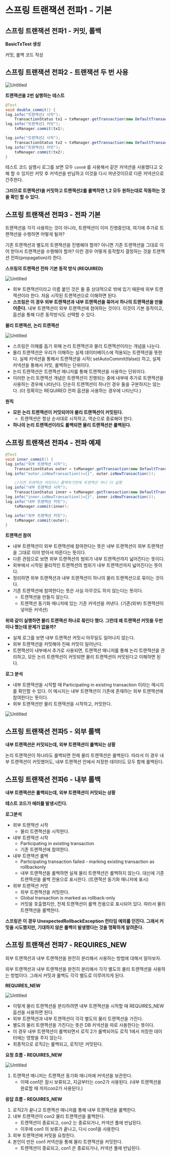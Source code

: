 # 스프링 트랜잭션 전파1 - 기본

## 스프링 트랜잭션 전파1 - 커밋, 롤백

**BasicTxTest 생성**

커밋, 롤백 코드 작성

## 스프링 트랜잭션 전파2 - 트랜잭션 두 번 사용

![Untitled](https://s3-us-west-2.amazonaws.com/secure.notion-static.com/332dbcf5-9e6e-4ce8-950b-d07b692cf28a/Untitled.png)

 

**트랜잭션을 2번 실행하는 테스트**

```java
@Test
void double_commit() {
log.info("트랜잭션1 시작");
    TransactionStatus tx1 = txManager.getTransaction(new DefaultTransactionAttribute());
log.info("트랜잭션1 커밋");
    txManager.commit(tx1);

log.info("트랜잭션2 시작");
    TransactionStatus tx2 = txManager.getTransaction(new DefaultTransactionAttribute());
log.info("트랜잭션2 커밋");
    txManager.commit(tx2);
}
```

테스트 코드 실행시 로그를 보면 모두 `conn0` 를 사용해서 같은 커넥션을 사용했다고 오해 할 수 있지만 커밋 후 커넥션을 반납하고 이것을 다시 꺼낸것이므로 다른 커넥션으로 간주한다.

**그러므로 트랜잭션1을 커밋하고 트랜잭션2를 롤백하면 1,2 모두 원하는대로 작동하는 것을 확인 할 수 있다.**

## 스프링 트랜잭션 전파3 - 전파 기본

트랜잭션을 각각 사용하는 것이 아니라, 트랜잭션이 이미 진행중인데, 여기에 추가로 트랜잭션을 수행하면 어떻게 될까?

기존 트랜잭션과 별도의 트랜잭션을 진행해야 할까? 아니면 기존 트랜잭션을 그대로 이어 받아서 트랜잭션을 수행해야 할까?
이런 경우 어떻게 동작할지 결정하는 것을 트랜잭션 전파(propagation)라 한다.

**스프링의 트랜잭션 전파 기본 동작 방식 (REQUIRED)**

![Untitled](https://s3-us-west-2.amazonaws.com/secure.notion-static.com/77d27c6e-cda8-4aee-b909-be4f0f24a01c/Untitled.png)

- 외부 트랜잭션이라고 이름 붙인 것은 둘 중 상대적으로 밖에 있기 때문에 외부 트랜잭션이라 한다. 처음 시작된 트랜잭션으로 이해하면 된다.
- **스프링은 이 경우 외부 트랜잭션과 내부 트랜잭션을 묶어서 하나의 트랜잭션을 만들어준다.** 내부 트랜잭션이 외부 트랜잭션에 참여하는 것이다. 이것이 기본 동작이고, 옵션을 통해 다른 동작방식도 선택할 수 있다.

**물리 트랜잭션, 논리 트랜잭션**

![Untitled](https://s3-us-west-2.amazonaws.com/secure.notion-static.com/625a85ef-3196-420e-8903-584023948f87/Untitled.png)

- 스프링은 이해를 돕기 위해 논리 트랜잭션과 물리 트랜잭션이라는 개념을 나눈다.
- 물리 트랜잭션은 우리가 이해하는 실제 데이터베이스에 적용되는 트랜잭션을 뜻한다. 실제 커넥션을 통해서 트랜잭션을 시작( setAutoCommit(false)) 하고, 실제 커넥션을 통해서 커밋, 롤백하는 단위이다.
- 논리 트랜잭션은 트랜잭션 매니저를 통해 트랜잭션을 사용하는 단위이다.
- 이러한 논리 트랜잭션 개념은 트랜잭션이 진행되는 중에 내부에 추가로 트랜잭션을 사용하는 경우에 나타난다. 단순히 트랜잭션이 하나인 경우 둘을 구분하지는 않는다. (더 정확히는 REQUIRED 전파 옵션을 사용하는 경우에 나타난다.)

**원칙**

- **모든 논리 트랜잭션이 커밋되어야 물리 트랜잭션이 커밋된다.**
    - 트랜잭션은 항상 순서대로 시작하고, 역순으로 종료해야 한다.
- **하나의 논리 트랜잭션이라도 롤백되면 물리 트랜잭션은 롤백된다.**

## 스프링 트랜잭션 전파4 - 전파 예제

```java
@Test
void inner_commit() {
log.info("외부 트랜잭션 시작");
    TransactionStatus outer = txManager.getTransaction(new DefaultTransactionAttribute());
log.info("outer.isNewTransaction()={}", outer.isNewTransaction());      //처음 수행된 트랜잭션인가?

    //이전 트랜잭션 커밋이나 롤백하기전에 트랜잭션 하나 더 실행
log.info("내부 트랜잭션 시작");
    TransactionStatus inner = txManager.getTransaction(new DefaultTransactionAttribute());
log.info("inner.isNewTransaction()={}", inner.isNewTransaction());
log.info("내부 트랜잭션 커밋");
    txManager.commit(inner);

log.info("외부 트랜잭션 커밋");
    txManager.commit(outer);
}
```

**트랜잭션 참여**

- 내부 트랜잭션이 외부 트랜잭션에 참여한다는 뜻은 내부 트랜잭션이 외부 트랜잭션을 그대로 이어 받아서 따른다는 뜻이다.
- 다른 관점으로 보면 외부 트랜잭션의 범위가 내부 트랜잭션까지 넓어진다는 뜻이다.
- 외부에서 시작된 물리적인 트랜잭션의 범위가 내부 트랜잭션까지 넓어진다는 뜻이다.
- 정리하면 외부 트랜잭션과 내부 트랜잭션이 하나의 물리 트랜잭션으로 묶이는 것이다.
- 기존 트랜잭션에 참여한다는 뜻은 사실 아무것도 하지 않는다는 뜻이다.
    - 트랜잭션을 만들지 않는다.
    - 트랜잭션 동기화 매니저에 있는 기존 커넥션을 꺼낸다. (기존(외부) 트랜잭션이 넣어둔 커넥션)

**위와 같이 실행하면 물리 트랜잭션 하나로 묶인다 했다. 그런데 왜 트랜잭션 커밋을 두번이나 했는데 문제가 없을까?**

- 실제 로그를 보면 내부 트랜잭션 커밋시 아무일도 일어나지 않는다.
- 외부 트랜잭션을 커밋해야 진짜 커밋이 일어난다.
- 트랜잭션이 내부에서 추가로 사용되면, 트랜잭션 매니저를 통해 논리 트랜잭션을 관리하고, 모든 논리 트랜잭션이 커밋되면 물리 트랜잭션이 커밋된다고 이해하면 된다.

**로그 분석**

- 내부 트랜잭션을 시작할 때 Participating in existing transaction 이라는 메시지를 확인할 수
있다. 이 메시지는 내부 트랜잭션이 기존에 존재하는 외부 트랜잭션에 참여한다는 뜻이다.
- 외부 트랜잭션만 물리 트랜잭션을 시작하고, 커밋한다.

![Untitled](https://s3-us-west-2.amazonaws.com/secure.notion-static.com/3ba4ae3c-7f77-4434-8f7b-852e9c5545a8/Untitled.png)

## 스프링 트랜잭션 전파5 - 외부 롤백

**내부 트랜잭션은 커밋되는데, 외부 트랜잭션이 롤백되는 상황**

논리 트랜잭션이 하나라도 롤백되면 전체 물리 트랜잭션은 롤백된다.
따라서 이 경우 내부 트랜잭션이 커밋했어도, 내부 트랜잭션 안에서 저장한 데이터도 모두 함께 롤백된다.

## 스프링 트랜잭션 전파6 - 내부 롤백

**내부 트랜잭션은 롤백되는데, 외부 트랜잭션이 커밋되는 상황**

**테스트 코드가 에러를 발생시킨다.**

**로그분석**

- 외부 트랜잭션 시작
    - 물리 트랜잭션을 시작한다.
- 내부 트랜잭션 시작
    - Participating in existing transaction
    - 기존 트랜잭션에 참여한다.
- 내부 트랜잭션 롤백
    - Participating transaction failed - marking existing transaction as rollbackonly
    - 내부 트랜잭션을 롤백하면 실제 물리 트랜잭션은 롤백하지 않는다. 대신에 기존 트랜잭션을 롤백 전용으로 표시한다. (트랜잭션 동기화 매니저에 표시)
- 외부 트랜잭션 커밋
    - 외부 트랜잭션을 커밋한다.
    - Global transaction is marked as rollback-only
    - 커밋을 호출했지만, 전체 트랜잭션이 롤백 전용으로 표시되어 있다. 따라서 물리 트랜잭션을 롤백한다.

**스프링은 이 경우 UnexpectedRollbackException 런타임 예외를 던진다. 그래서 커밋을 시도했지만, 기대하지 않은 롤백이 발생했다는 것을 명확하게 알려준다.**

## 스프링 트랜잭션 전파7 - REQUIRES_NEW

외부 트랜잭션과 내부 트랜잭션을 완전히 분리해서 사용하는 방법에 대해서 알아보자.

외부 트랜잭션과 내부 트랜잭션을 완전히 분리해서 각각 별도의 물리 트랜잭션을 사용하는 방법이다. 그래서 커밋과 롤백도 각각 별도로 이루어지게 된다.

**REQUIRES_NEW**

![Untitled](https://s3-us-west-2.amazonaws.com/secure.notion-static.com/e11d53ed-696a-4435-9f20-b4c6d62481aa/Untitled.png)

- 이렇게 물리 트랜잭션을 분리하려면 내부 트랜잭션을 시작할 때 REQUIRES_NEW 옵션을 사용하면 된다.
- 외부 트랜잭션과 내부 트랜잭션이 각각 별도의 물리 트랜잭션을 가진다.
- 별도의 물리 트랜잭션을 가진다는 뜻은 DB 커넥션을 따로 사용한다는 뜻이다.
- 이 경우 내부 트랜잭션이 롤백되면서 로직 2가 롤백되어도 로직 1에서 저장한 데이터에는 영향을 주지 않는다.
- 최종적으로 로직2는 롤백되고, 로직1은 커밋된다.

**요청 흐름 - REQUIRES_NEW**

![Untitled](https://s3-us-west-2.amazonaws.com/secure.notion-static.com/58f8f5e2-025c-4138-940a-2d1c1d999ecf/Untitled.png)

1. 트랜잭션 매니저는 트랜잭션 동기화 매니저에 커넥션을 보관한다.
    - 이때 con1은 잠시 보류되고, 지금부터는 con2가 사용된다. (내부 트랜잭션을 완료할 때 까지con2가 사용된다.)

**응답 흐름 - REQUIRES_NEW**

1. 로직2가 끝나고 트랜잭션 매니저를 통해 내부 트랜잭션을 롤백한다.
2. 내부 트랜잭션이 con2 물리 트랜잭션을 롤백한다.
    - 트랜잭션이 종료되고, con2 는 종료되거나, 커넥션 풀에 반납된다.
    - 이후에 con1 의 보류가 끝나고, 다시 con1을 사용한다.
3. 외부 트랜잭션에 커밋을 요청한다.
4. 본인이 만든 con1 커넥션을 통해 물리 트랜잭션을 커밋한다.
    - 트랜잭션이 종료되고, con1 은 종료되거나, 커넥션 풀에 반납된다.
